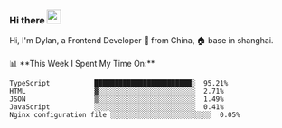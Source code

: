 ### Hi there <img src="https://media.giphy.com/media/hvRJCLFzcasrR4ia7z/giphy.gif" width="25px">

<!-- ![visitors](https://visitor-badge.glitch.me/badge?page_id=dislfyer.dislfyer) --!>

Hi, I'm Dylan, a Frontend Developer 🚀 from China, 🏠 base in shanghai.
<br/>
<br/>

📊 **This Week I Spent My Time On:**


<!--START_SECTION:waka-->

```text
TypeScript           ████████████████████████░  95.21%
HTML                 ▓░░░░░░░░░░░░░░░░░░░░░░░░  2.71%
JSON                 ▒░░░░░░░░░░░░░░░░░░░░░░░░  1.49%
JavaScript           ░░░░░░░░░░░░░░░░░░░░░░░░░  0.41%
Nginx configuration file ░░░░░░░░░░░░░░░░░░░░░░░░░  0.05%
```

<!--END_SECTION:waka-->

<!--
**About Me:**
 -->
